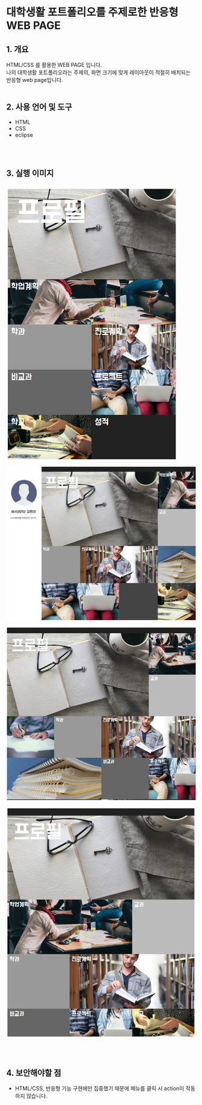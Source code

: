 # 대학생활 포트폴리오를 주제로한 반응형 WEB PAGE

## 1. 개요

HTML/CSS 를 활용한 WEB PAGE 입니다. <br/>
나의 대학생활 포트폴리오라는 주제의, 화면 크기에 맞게 레이아웃이 적절히 배치되는 반응형 web page입니다.
<br/>
<br/>

## 2. 사용 언어 및 도구

- HTML
- CSS
- eclipse

<br/>
<br/>

## 3. 실행 이미지

![](./images/1.png)

![](./images/2.png)

![](./images/3.png)

![](./images/4.png)

<br/>
<br/>

## 4. 보안해야할 점

- HTML/CSS, 반응형 기능 구현에만 집중했기 때문에 메뉴를 클릭 시 action이 작동하지 않습니다.
